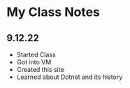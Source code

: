 # My Class Notes

## 9.12.22
- Started Class
- Got into VM
- Created this site
- Learned about Dotnet and its history